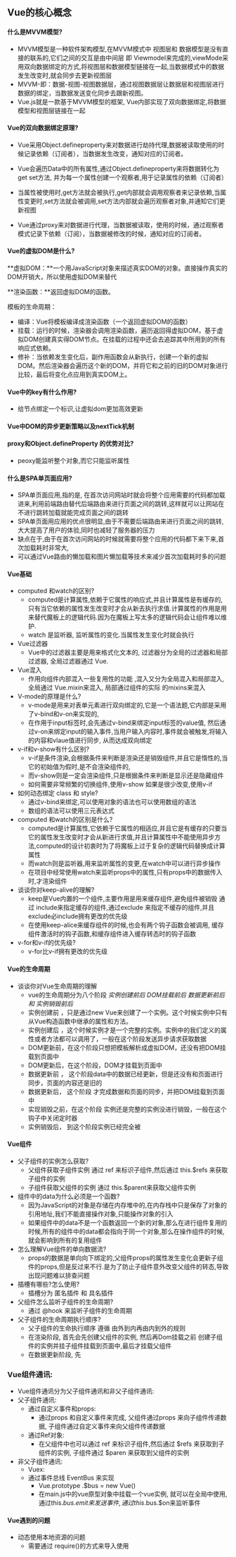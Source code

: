 

## Vue的核心概念

#### 什么是MVVM模型?

- MVVM模型是一种软件架构模型,在MVVM模式中 视图层和 数据模型是没有直接的联系的,它们之间的交互是由中间层 即 Viewmodel来完成的,viewMode采用双向数据绑定的方式,将视图层和数据模型链接在一起,当数据模式中的数据发生改变时,就会同步去更新视图层
- MVVM-即：数据-视图-视图数据层，通过视图数据层让数据层和视图层进行数据的绑定，当数据发送变化同步去跟新视图。
- Vue.js就是一款基于MVVM模型的框架, Vue内部实现了双向数据绑定,将数据模型和视图层链接在一起

#### Vue的双向数据绑定原理?

- Vue采用Object.defineproperty来对数据进行劫持代理,数据被读取使用的时候记录依赖（订阅者），当数据发生改变，通知对应的订阅者。
- Vue会遍历Data中的所有属性,通过Object.defineproperty来将数据转化为 get set方法, 并为每一个属性创建一个观察者,用于记录属性的依赖（订阅者）
- 当属性被使用时,get方法就会被执行,get内部就会调用观察者来记录依赖,当属性变更时,set方法就会被调用,set方法内部就会遍历观察者对象,并通知它们更新视图



- Vue通过proxy来对数据进行代理，当数据被读取，使用的时候，通过观察者模式记录下依赖（订阅），当数据被修改的时候，通知对应的订阅者。

#### Vue的虚拟DOM是什么?

**虚拟DOM：**一个用JavaScript对象来描述真实DOM的对象。直接操作真实的DOM开销大，所以使用虚拟DOM来替代

**渲染函数：**返回虚拟DOM的函数。

模板的生命周期：

- 编译：Vue将模板编译成渲染函数（一个返回虚拟DOM的函数）
- 挂载：运行的时候，渲染器会调用渲染函数，遍历返回得虚拟DOM，基于虚拟DOM创建真实得DOM节点。在挂载的过程中还会去追踪其中所用到的所有响应式依赖。
- 修补：当依赖发生变化后，副作用函数会从新执行，创建一个新的虚拟DOM。然后渲染器会遍历这个新的DOM，并将它和之前的旧的DOM对象进行比较，最后将变化点应用到真实DOM上。

#### Vue中的key有什么作用?

- 给节点绑定一个标识,让虚拟dom更加高效更新

#### Vue中DOM的异步更新策略以及nextTick机制

#### proxy和Object.defineProperty 的优势对比?

- peoxy能监听整个对象,而它只能监听属性



#### 什么是SPA单页面应用?

- SPA单页面应用,指的是, 在首次访问网站时就会将整个应用需要的代码都加载进来,利用前端路由替代后端路由来进行页面之间的跳转,这样就可以让网站在不进行跳转加载就能完成页面之间的跳转
- SPA单页面用应用的优点很明显,由于不需要后端路由来进行页面之间的跳转,大大提高了用户的体验,同时也减轻了服务器的压力
- 缺点在于,由于在首次访问网站的时候就需要将整个应用的代码都下来下来,首次加载耗时非常大,
- 可以通过Vue路由的懒加载和图片懒加载等技术来减少首次加载耗时多的问题



#### Vue基础

- computed 和watch的区别?
  - computed是计算属性,依赖于它属性的响应式,并且计算属性是有缓存的,只有当它依赖的属性发生改变时才会从新去执行求值.计算属性的作用是用来替代魔板上的逻辑代码.因为在魔板上写太多的逻辑代码会让组件难以维护.
  - watch 是监听器, 监听属性的变化.当属性发生变化时就会执行
- Vue过滤器 
  - Vue中的过滤器主要是用来格式化文本的, 过滤器分为全局的过滤器和局部过滤器, 全局过滤器通过 Vue.
- Vue混入
  - 作用向组件内部混入一些复用性的功能 ,混入又分为全局混入和局部混入, 全局通过 Vue.mixin来混入, 局部通过组件的实际 的mixins来混入
- V-mode的原理是什么?
  - v-mode是用来对表单元素进行双向绑定的,它是一个语法题,它内部是采用了v-bind和v-on来实现的,
  - 在作用于input标签时,会先通过v-bind来绑定input标签的value值, 然后通过v-on来绑定input的输入事件,当用户输入内容时,事件就会被触发,将输入的内容和vlaue值进行同步, 从而达成双向绑定
- v-if和v-show有什么区别?
  - v-if是条件渲染,会根据条件来判断是渲染还是销毁组件,并且它是惰性的,当它的初始值为假时,是不会渲染组件的,
  - 而v-show则是一定会渲染组件,只是根据条件来判断是显示还是隐藏组件
  - 如何需要非常频繁的切换组件,使用v-show 如果是很少改变,使用v-if
- 如何动态绑定 class 和 style?
  - 通过v-bind来绑定,可以使用对象的语法也可以使用数组的语法
  - 数组的语法可以使用三元表达式
- computed 和watch的区别是什么?
  - computed是计算属性,它依赖于它属性的相适应,并且它是有缓存的只要当它的属性发生改变时才会从新进行求值,并且计算属性中不能使用异步方法,computed的设计初衷时为了将魔板上过于复杂的逻辑代码替换成计算属性
  - 而watch则是监听器,用来监听属性的变更,在watch中可以进行异步操作
  - 在项目中经常使用watch来监听props中的属性,只有props中的数据传入时,才渲染组件
- 谈谈你对keep-alive的理解?
  - keep是Vue内置的一个组件,主要作用是用来缓存组件,避免组件被销毁 通过 include来指定缓存的组件,通过exclude 来指定不缓存的组件,并且 exclude必include拥有更改的优先级
  - 在使用keep-alice来缓存组件的时候,也会有两个钩子函数会被调用, 缓存组件激活时的钩子函数,和缓存组件进入缓存转态时的钩子函数
- v-for和v-if的优先级?
  - v-for比v-if拥有更改的优先级



#### Vue的生命周期

- 谈谈你对Vue生命周期的理解
  - vue的生命周期分为八个阶段 *实例创建前后 DOM挂载前后  数据更新前后 和 实例销毁前后*
  - 实例创建前 ，只是通过new Vue来创建了一个实例。这个时候实例中只有从Vue构造函数中继承的属性和方法。
  - 实例创建后 ，这个时候实例才是一个完整的实例。实例中的我们定义的属性或者方法都可以调用了，一般在这个阶段发送异步请求获取数据
  - DOM更新前，在这个阶段只想把模板解析成虚拟DOM，还没有把DOM挂载到页面中
  - DOM更新后，在这个阶段，DOM才挂载到页面中
  - 数据更新前 ， 这个阶段data中的数据已经更新，但是还没有和页面进行同步，页面的内容还是旧的
  - 数据更新后，  这个阶段 才完成数据和页面的同步，并把DOM挂载到页面中
  - 实现销毁之前，在这个阶段 实例还是完整的实例没进行销毁，一般在这个钩子中关闭定时器
  - 实例销毁后， 到这个阶段实例已经完全被



#### Vue组件

- 父子组件的实例怎么获取?
  - 父组件获取子组件实例  通过 ref 来标识子组件,然后通过 this.$refs 来获取子组件的实例
  - 子组件获取父组件的实例 通过 this.$parent来获取父组件实例
- 组件中的data为什么必须是一个函数?
  - 因为JavaScript的对象是存储在内存堆中的,在内存栈中只是保存了对象的引用地址,我们不能直接操作对象,只能操作对象的引入
  - 如果组件中的data不是一个函数返回一个新的对象,那么在进行组件复用的时候,所有的组件中的data都会指向于同一个对象,那么在操作组件的时候,就会影响到所有的复用组件
- 怎么理解Vue组件的单向数据流?
  - props的数据是单向向下绑定的,父组件props的属性发生变化会更新子组件的props,但是反过来不行.是为了防止子组件意外改变父组件的转态,导致出现问题难以排查问题
- 插槽有哪些?怎么使用?
  - 插槽分为 匿名插件 和 具名插件
- 父组件怎么监听子组件的生命周期?
  - 通过 @hook 来监听子组件的生命周期
- 父子组件的生命周期执行顺序?
  - 父子组件的生命执行顺序 遵循  由外到内再由内到外的规则
  - 在渲染阶段, 首先会先创建父组件的实例, 然后再Dom挂载之前 创建子组件的实例并挂子组件挂载到页面中,最后才挂载父组件
  - 在数据更新阶段, 先

### Vue组件通讯:

- Vue组件通讯分为父子组件通讯和非父子组件通讯:
- 父子组件通讯:
  - 通过自定义事件和props:
    - 通过props 和自定义事件来完成, 父组件通过props 来向子组件传递数据, 子组件通过自定义事件来向父组件传递数据
  - 通过Ref对象:
    - 在父组件中也可以通过 ref 来标识子组件,然后通过 $refs 来获取到子组件的实例, 子组件通过 $paren 来获取到父组件的实例
- 非父子组件通讯:
  - Vuex:
  - 通过事件总线 EventBus 来实现
    - Vue.prototype .$bus = new Vue()
    - 在main.js中的vue原型对象中挂载一个vue实例, 就可以在全局中使用, 通过this.$bus.emit来发送事件,通过this.$bus.$on来监听事件



#### Vue遇到的问题

- 动态使用本地资源的问题
  - 需要通过 require()的方式来导入使用

